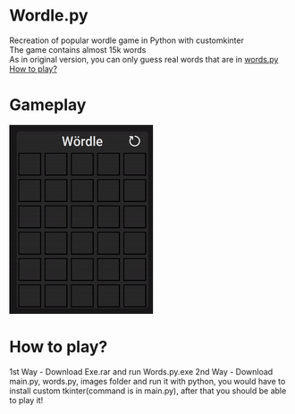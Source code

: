 # Wordle.py
 Recreation of popular wordle game in Python with customkinter  
 The game contains almost 15k words  
 As in original version, you can only guess real words that are in [words.py](https://github.com/Aleks-Zielinski/Wordle.py/blob/main/words.py "words.py")  
 [How to play?](https://github.com/Aleks-Zielinski/Uno.py#how-to-play "#How to play?")  
# Gameplay
![alt text](https://github.com/Aleks-Zielinski/Wordle.py/blob/main/assetsForReadme/gameplay.gif "Gameplay")       
# How to play?
1st Way - Download Exe.rar and run Words.py.exe
2nd Way - Download main.py, words.py, images folder and run it with python, you would have to install custom tkinter(command is in main.py), after that you should be able to play it!